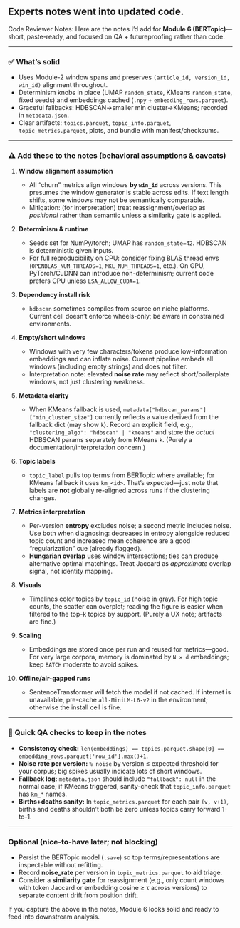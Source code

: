 Experts notes went into updated code.
--
Code Reviewer Notes:
Here are the notes I’d add for **Module 6 (BERTopic)**—short, paste-ready, and focused on QA + futureproofing rather than code.

---

### ✅ What’s solid

* Uses Module-2 window spans and preserves `(article_id, version_id, win_id)` alignment throughout.
* Determinism knobs in place (UMAP `random_state`, KMeans `random_state`, fixed seeds) and embeddings cached (`.npy` + `embedding_rows.parquet`).
* Graceful fallbacks: HDBSCAN→smaller min cluster→KMeans; recorded in `metadata.json`.
* Clear artifacts: `topics.parquet`, `topic_info.parquet`, `topic_metrics.parquet`, plots, and bundle with manifest/checksums.

---

### ⚠️ Add these to the notes (behavioral assumptions & caveats)

1. **Window alignment assumption**

   * All “churn” metrics align windows **by `win_id`** across versions. This presumes the window generator is stable across edits. If text length shifts, some windows may not be semantically comparable.
   * Mitigation: (for interpretation) treat reassignment/overlap as *positional* rather than semantic unless a similarity gate is applied.

2. **Determinism & runtime**

   * Seeds set for NumPy/torch; UMAP has `random_state=42`. HDBSCAN is deterministic given inputs.
   * For full reproducibility on CPU: consider fixing BLAS thread envs (`OPENBLAS_NUM_THREADS=1`, `MKL_NUM_THREADS=1`, etc.). On GPU, PyTorch/CuDNN can introduce non-determinism; current code prefers CPU unless `LSA_ALLOW_CUDA=1`.

3. **Dependency install risk**

   * `hdbscan` sometimes compiles from source on niche platforms. Current cell doesn’t enforce wheels-only; be aware in constrained environments.

4. **Empty/short windows**

   * Windows with very few characters/tokens produce low-information embeddings and can inflate noise. Current pipeline embeds all windows (including empty strings) and does not filter.
   * Interpretation note: elevated **noise rate** may reflect short/boilerplate windows, not just clustering weakness.

5. **Metadata clarity**

   * When KMeans fallback is used, `metadata["hdbscan_params"]["min_cluster_size"]` currently reflects a value derived from the fallback dict (may show `k`). Record an explicit field, e.g., `"clustering_algo": "hdbscan" | "kmeans"` and store the *actual* HDBSCAN params separately from KMeans `k`. (Purely a documentation/interpretation concern.)

6. **Topic labels**

   * `topic_label` pulls top terms from BERTopic where available; for KMeans fallback it uses `km_<id>`. That’s expected—just note that labels are **not** globally re-aligned across runs if the clustering changes.

7. **Metrics interpretation**

   * Per-version **entropy** excludes noise; a second metric includes noise. Use both when diagnosing: decreases in entropy alongside reduced topic count and increased mean coherence are a good “regularization” cue (already flagged).
   * **Hungarian overlap** uses window intersections; ties can produce alternative optimal matchings. Treat Jaccard as *approximate* overlap signal, not identity mapping.

8. **Visuals**

   * Timelines color topics by `topic_id` (noise in gray). For high topic counts, the scatter can overplot; reading the figure is easier when filtered to the top-k topics by support. (Purely a UX note; artifacts are fine.)

9. **Scaling**

   * Embeddings are stored once per run and reused for metrics—good. For very large corpora, memory is dominated by `N × d` embeddings; keep `BATCH` moderate to avoid spikes.

10. **Offline/air-gapped runs**

    * SentenceTransformer will fetch the model if not cached. If internet is unavailable, pre-cache `all-MiniLM-L6-v2` in the environment; otherwise the install cell is fine.

---

### 🧪 Quick QA checks to keep in the notes

* **Consistency check:** `len(embeddings) == topics.parquet.shape[0] == embedding_rows.parquet['row_id'].max()+1`.
* **Noise rate per version:** `% noise` by version ≤ expected threshold for your corpus; big spikes usually indicate lots of short windows.
* **Fallback log:** `metadata.json` should include `"fallback": null` in the normal case; if KMeans triggered, sanity-check that `topic_info.parquet` has `km_*` names.
* **Births+deaths sanity:** In `topic_metrics.parquet` for each pair `(v, v+1)`, births and deaths shouldn’t both be zero unless topics carry forward 1-to-1.

---

### Optional (nice-to-have later; not blocking)

* Persist the BERTopic model (`.save`) so top terms/representations are inspectable without refitting.
* Record **noise\_rate** per version in `topic_metrics.parquet` to aid triage.
* Consider a **similarity gate** for reassignment (e.g., only count windows with token Jaccard or embedding cosine ≥ τ across versions) to separate content drift from position drift.

If you capture the above in the notes, Module 6 looks solid and ready to feed into downstream analysis.
